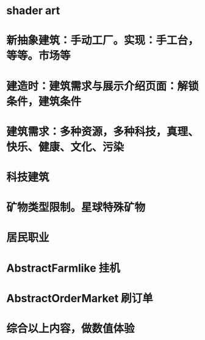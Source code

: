 

# shader art

# 新抽象建筑：手动工厂。实现：手工台，等等。市场等


# 建造时：建筑需求与展示介绍页面：解锁条件，建筑条件

# 建筑需求：多种资源，多种科技，真理、快乐、健康、文化、污染

# 科技建筑


# 矿物类型限制。星球特殊矿物


# 居民职业


# AbstractFarmlike 挂机

# AbstractOrderMarket 刷订单

# 综合以上内容，做数值体验

